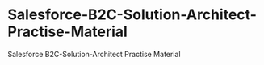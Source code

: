 # Salesforce-B2C-Solution-Architect-Practise-Material
Salesforce B2C-Solution-Architect Practise Material
